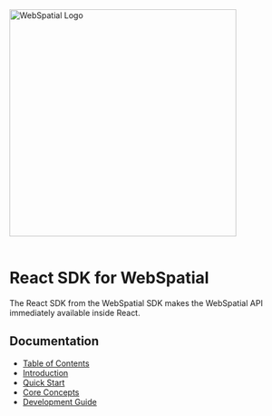 <div align="left">
  <img src="../../docs/assets/logo.png" alt="WebSpatial Logo" width="400"/>
</div>
<br/>

# React SDK for WebSpatial

The React SDK from the WebSpatial SDK makes the WebSpatial API immediately available inside React.

## Documentation

- [Table of Contents](../../docs/en/README.md)
- [Introduction](../../docs/en/introduction/README.md)
- [Quick Start](../../docs/en/quick-start/README.md)
- [Core Concepts](../../docs/en/core-concepts/README.md)
- [Development Guide](../../docs/en/development-guide/README.md)
